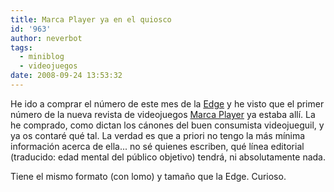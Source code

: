 ```yaml
---
title: Marca Player ya en el quiosco
id: '963'
author: neverbot
tags:
  - miniblog
  - videojuegos
date: 2008-09-24 13:53:32
---
```


He ido a comprar el número de este mes de la [Edge](http://www.globuscom.es/EDGE_4864c8289f91b.htm) y he visto que el primer número de la nueva revista de videojuegos [Marca Player](http://www.marcaplayer.com/) ya estaba allí. La he comprado, como dictan los cánones del buen consumista videojueguil, y ya os contaré qué tal. La verdad es que a priori no tengo la más mínima información acerca de ella... no sé quienes escriben, qué línea editorial (traducido: edad mental del público objetivo) tendrá, ni absolutamente nada.

Tiene el mismo formato (con lomo) y tamaño que la Edge. Curioso.